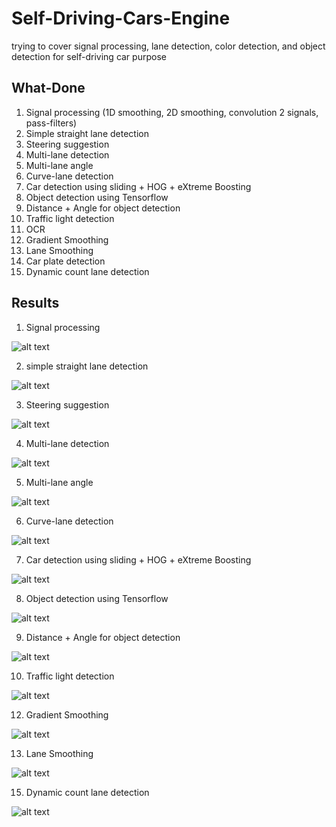 # Self-Driving-Cars-Engine
trying to cover signal processing, lane detection, color detection, and object detection for self-driving car purpose

## What-Done

1. Signal processing (1D smoothing, 2D smoothing, convolution 2 signals, pass-filters)
2. Simple straight lane detection
3. Steering suggestion
4. Multi-lane detection
5. Multi-lane angle
6. Curve-lane detection
7. Car detection using sliding + HOG + eXtreme Boosting
8. Object detection using Tensorflow
9. Distance + Angle for object detection
10. Traffic light detection
11. OCR
12. Gradient Smoothing
13. Lane Smoothing
14. Car plate detection
15. Dynamic count lane detection

## Results

1. Signal processing

![alt text](signal-processing/smoothing.png)

2. simple straight lane detection

![alt text](simple-straight-lane/simple-straight-lane-detection.png)

3. Steering suggestion

![alt text](steering-suggestion/steering-suggestion.png)

4. Multi-lane detection

![alt text](multi-lane-detection/multi-lane-detection.png)

5. Multi-lane angle

![alt text](multi-lane-angle/multi-lane-angle.png)

6. Curve-lane detection

![alt text](curve-lane-detection/curve-lane-detection.png)

7. Car detection using sliding + HOG + eXtreme Boosting

![alt text](car-detection-sliding-HOG-XGB/hog-xgb.png)

8. Object detection using Tensorflow

![alt text](object-detection-tensorflow/object-detection-tensorflow.png)

9. Distance + Angle for object detection

![alt text](object-distance-angle/object-distance-angle.png)

10. Traffic light detection

![alt text](traffic-light-detection/traffic-light-detection.png)

12. Gradient Smoothing

![alt text](gradient-smoothing/gradient-smoothing.gif)

13. Lane Smoothing

![alt text](lane-smoothing/lane-smoothing.png)

15. Dynamic count lane detection

![alt text](dynamic-count-lane/dynamic-count-lane.png)
